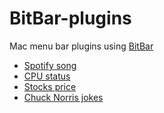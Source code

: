 # BitBar-plugins

Mac menu bar plugins using [BitBar](https://github.com/matryer/bitbar)

- [Spotify song](plugins/spotify_song/README.md)
- [CPU status](plugins/cpu_status/README.md)
- [Stocks price](plugins/stocks/README.md)
- [Chuck Norris jokes](plugins/chuck_norris_jokes/README.md)
